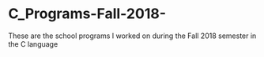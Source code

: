 # C_Programs-Fall-2018-
These are the school programs I worked on during the Fall 2018 semester in the C language 
